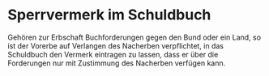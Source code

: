 # Sperrvermerk im Schuldbuch

Gehören zur Erbschaft Buchforderungen gegen den Bund oder ein Land, so ist der Vorerbe auf Verlangen des Nacherben verpflichtet, in das Schuldbuch den Vermerk eintragen zu lassen, dass er über die Forderungen nur mit Zustimmung des Nacherben verfügen kann. 


